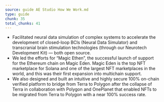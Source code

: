 ```yaml
---
source: guide AE Studio How We Work.md
type: guide
chunk: 35
total_chunks: 41
---
```


* Facilitated neural data simulation of complex systems to accelerate the development of closed-loop BCIs (Neural Data Simulator) and transcranial brain stimulation technologies (through our Neurotech Development Kit) — both open source.
* We led the efforts for “Magic Ethen”, the successful launch of support for the Ethereum chain on Magic Eden. Magic Eden is the top NFT marketplace for Solana and one of the largest NFT marketplaces in the world, and this was their first expansion into multichain support.
* We also designed and built an intuitive and highly secure 100% on-chain verified platform to bridge from Terra to Polygon after the collapse of Terra in collaboration with Polygon and OnePlanet that enabled NFTs to be migrated from Terra to Polygon with a near 100% success rate.